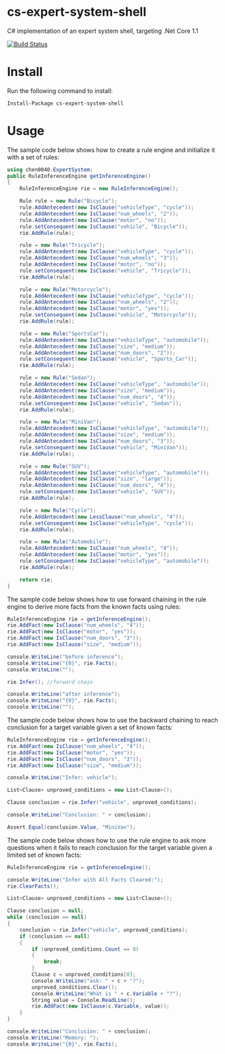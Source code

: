 # cs-expert-system-shell
C# implementation of an expert system shell, targeting .Net Core 1.1

[![Build Status](https://travis-ci.org/chen0040/cs-expert-system-shell.svg?branch=master)](https://travis-ci.org/chen0040/cs-expert-system-shell)

# Install

Run the following command to install:

```bash
Install-Package cs-expert-system-shell
```

# Usage

The sample code below shows how to create a rule engine and initialize it with a set of rules:

```cs 
using chen0040.ExpertSystem;
public RuleInferenceEngine getInferenceEngine()
{
	RuleInferenceEngine rie = new RuleInferenceEngine();

	Rule rule = new Rule("Bicycle");
	rule.AddAntecedent(new IsClause("vehicleType", "cycle"));
	rule.AddAntecedent(new IsClause("num_wheels", "2"));
	rule.AddAntecedent(new IsClause("motor", "no"));
	rule.setConsequent(new IsClause("vehicle", "Bicycle"));
	rie.AddRule(rule);

	rule = new Rule("Tricycle");
	rule.AddAntecedent(new IsClause("vehicleType", "cycle"));
	rule.AddAntecedent(new IsClause("num_wheels", "3"));
	rule.AddAntecedent(new IsClause("motor", "no"));
	rule.setConsequent(new IsClause("vehicle", "Tricycle"));
	rie.AddRule(rule);

	rule = new Rule("Motorcycle");
	rule.AddAntecedent(new IsClause("vehicleType", "cycle"));
	rule.AddAntecedent(new IsClause("num_wheels", "2"));
	rule.AddAntecedent(new IsClause("motor", "yes"));
	rule.setConsequent(new IsClause("vehicle", "Motorcycle"));
	rie.AddRule(rule);

	rule = new Rule("SportsCar");
	rule.AddAntecedent(new IsClause("vehicleType", "automobile"));
	rule.AddAntecedent(new IsClause("size", "medium"));
	rule.AddAntecedent(new IsClause("num_doors", "2"));
	rule.setConsequent(new IsClause("vehicle", "Sports_Car"));
	rie.AddRule(rule);

	rule = new Rule("Sedan");
	rule.AddAntecedent(new IsClause("vehicleType", "automobile"));
	rule.AddAntecedent(new IsClause("size", "medium"));
	rule.AddAntecedent(new IsClause("num_doors", "4"));
	rule.setConsequent(new IsClause("vehicle", "Sedan"));
	rie.AddRule(rule);

	rule = new Rule("MiniVan");
	rule.AddAntecedent(new IsClause("vehicleType", "automobile"));
	rule.AddAntecedent(new IsClause("size", "medium"));
	rule.AddAntecedent(new IsClause("num_doors", "3"));
	rule.setConsequent(new IsClause("vehicle", "MiniVan"));
	rie.AddRule(rule);

	rule = new Rule("SUV");
	rule.AddAntecedent(new IsClause("vehicleType", "automobile"));
	rule.AddAntecedent(new IsClause("size", "large"));
	rule.AddAntecedent(new IsClause("num_doors", "4"));
	rule.setConsequent(new IsClause("vehicle", "SUV"));
	rie.AddRule(rule);

	rule = new Rule("Cycle");
	rule.AddAntecedent(new LessClause("num_wheels", "4"));
	rule.setConsequent(new IsClause("vehicleType", "cycle"));
	rie.AddRule(rule);

	rule = new Rule("Automobile");
	rule.AddAntecedent(new IsClause("num_wheels", "4"));
	rule.AddAntecedent(new IsClause("motor", "yes"));
	rule.setConsequent(new IsClause("vehicleType", "automobile"));
	rie.AddRule(rule);

	return rie;
}
```

The sample code below shows how to use forward chaining in the rule engine to derive more facts from the known facts using rules:

```cs 
RuleInferenceEngine rie = getInferenceEngine();
rie.AddFact(new IsClause("num_wheels", "4"));
rie.AddFact(new IsClause("motor", "yes"));
rie.AddFact(new IsClause("num_doors", "3"));
rie.AddFact(new IsClause("size", "medium"));

console.WriteLine("before inference");
console.WriteLine("{0}", rie.Facts);
console.WriteLine("");

rie.Infer(); //forward chain

console.WriteLine("after inference");
console.WriteLine("{0}", rie.Facts);
console.WriteLine("");
```

The sample code below shows how to use the backward chaining to reach conclusion for a target variable given a set of known facts:

```cs
RuleInferenceEngine rie = getInferenceEngine();
rie.AddFact(new IsClause("num_wheels", "4"));
rie.AddFact(new IsClause("motor", "yes"));
rie.AddFact(new IsClause("num_doors", "3"));
rie.AddFact(new IsClause("size", "medium"));

console.WriteLine("Infer: vehicle");

List<Clause> unproved_conditions = new List<Clause>();

Clause conclusion = rie.Infer("vehicle", unproved_conditions);

console.WriteLine("Conclusion: " + conclusion);

Assert.Equal(conclusion.Value, "MiniVan");
```

The sample code below shows how to use the rule engine to ask more questions when it fails to reach conclusion for the target variable given a limited set of known facts:

```cs
RuleInferenceEngine rie = getInferenceEngine();

console.WriteLine("Infer with All Facts Cleared:");
rie.ClearFacts();

List<Clause> unproved_conditions = new List<Clause>();

Clause conclusion = null;
while (conclusion == null)
{
	conclusion = rie.Infer("vehicle", unproved_conditions);
	if (conclusion == null)
	{
		if (unproved_conditions.Count == 0)
		{
			break;
		}
		Clause c = unproved_conditions[0];
		console.WriteLine("ask: " + c + "?");
		unproved_conditions.Clear();
		console.WriteLine("What is " + c.Variable + "?");
		String value = Console.ReadLine();
		rie.AddFact(new IsClause(c.Variable, value));
	}
}

console.WriteLine("Conclusion: " + conclusion);
console.WriteLine("Memory: ");
console.WriteLine("{0}", rie.Facts);
```
